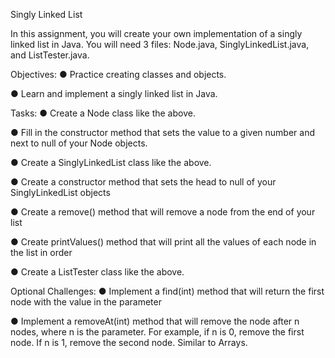 Singly Linked List

In this assignment, you will create your own implementation of a singly linked list in Java. You will need 3 files: Node.java, SinglyLinkedList.java, and ListTester.java.

Objectives:
● Practice creating classes and objects.

● Learn and implement a singly linked list in Java.

Tasks:
● Create a Node class like the above.

● Fill in the constructor method that sets the value to a given number and next to null of your Node objects.

● Create a SinglyLinkedList class like the above.

● Create a constructor method that sets the head to null of your SinglyLinkedList objects

● Create a remove() method that will remove a node from the end of your list

● Create printValues() method that will print all the values of each node in the list in order

● Create a ListTester class like the above.

Optional Challenges:
● Implement a find(int) method that will return the first node with the value in the parameter

● Implement a removeAt(int) method that will remove the node after n nodes, where n is the parameter. For example, if n is 0, remove the first node. If n is 1, remove the second node. Similar to Arrays.


